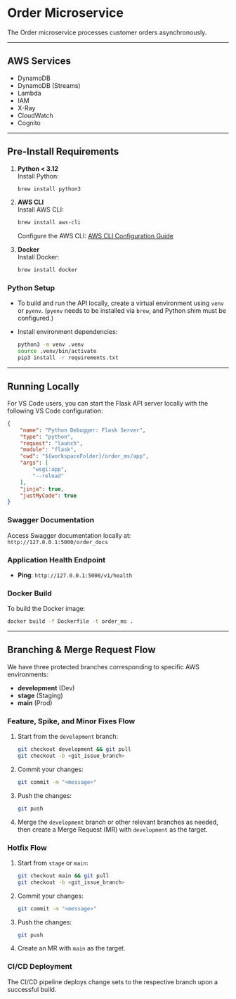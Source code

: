 # Order Microservice

The Order microservice processes customer orders asynchronously.

---

## AWS Services

- DynamoDB
- DynamoDB (Streams)
- Lambda
- IAM
- X-Ray
- CloudWatch
- Cognito

---

## Pre-Install Requirements

1. **Python < 3.12**  
   Install Python:
   ```bash
   brew install python3
   ```

2. **AWS CLI**  
   Install AWS CLI:
   ```bash
   brew install aws-cli
   ```
   Configure the AWS CLI: [AWS CLI Configuration Guide](https://docs.aws.amazon.com/cli/v1/userguide/cli-chap-configure.html)

3. **Docker**  
   Install Docker:
   ```bash
   brew install docker
   ```

### Python Setup

- To build and run the API locally, create a virtual environment using `venv` or `pyenv`. (`pyenv` needs to be installed via `brew`, and Python shim must be configured.)

- Install environment dependencies:
   ```bash
   python3 -m venv .venv
   source .venv/bin/activate
   pip3 install -r requirements.txt
   ```

---

## Running Locally

For VS Code users, you can start the Flask API server locally with the following VS Code configuration:

```json
{
    "name": "Python Debugger: Flask Server",
    "type": "python",
    "request": "launch",
    "module": "flask",
    "cwd": "${workspaceFolder}/order_ms/app",
    "args": [
        "wsgi:app",
        "--reload"
    ],
    "jinja": true,
    "justMyCode": true
}
```

### Swagger Documentation

Access Swagger documentation locally at: `http://127.0.0.1:5000/order_docs`

### Application Health Endpoint

- **Ping**: `http://127.0.0.1:5000/v1/health`

### Docker Build

To build the Docker image:
```bash
docker build -f Dockerfile -t order_ms .
```

---

## Branching & Merge Request Flow

We have three protected branches corresponding to specific AWS environments:

- **development** (Dev)
- **stage** (Staging)
- **main** (Prod)

### Feature, Spike, and Minor Fixes Flow

1. Start from the `development` branch:
   ```bash
   git checkout development && git pull
   git checkout -b <git_issue_branch>
   ```

2. Commit your changes:
   ```bash
   git commit -m "<message>"
   ```

3. Push the changes:
   ```bash
   git push
   ```

4. Merge the `development` branch or other relevant branches as needed, then create a Merge Request (MR) with `development` as the target.

### Hotfix Flow

1. Start from `stage` or `main`:
   ```bash
   git checkout main && git pull
   git checkout -b <git_issue_branch>
   ```

2. Commit your changes:
   ```bash
   git commit -m "<message>"
   ```

3. Push the changes:
   ```bash
   git push
   ```

4. Create an MR with `main` as the target.

### CI/CD Deployment

The CI/CD pipeline deploys change sets to the respective branch upon a successful build.
